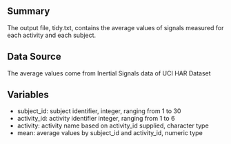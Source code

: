 ## Summary

The output file, tidy.txt, contains the average values of signals measured for each activity and each subject.


## Data Source

The average values come from Inertial Signals data of UCI HAR Dataset


## Variables

* subject_id: subject identifier, integer, ranging from 1 to 30
* activity_id: activity identifier integer, ranging from 1 to 6
* activity: activity name based on activity_id supplied, character type
* mean: average values by subject_id and activity_id, numeric type
